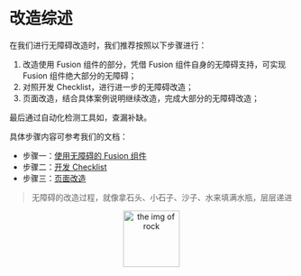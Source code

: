  

# 改造综述

在我们进行无障碍改造时，我们推荐按照以下步骤进行：

1.  改造使用 Fusion 组件的部分，凭借 Fusion 组件自身的无障碍支持，可实现 Fusion 组件绝大部分的无障碍；
2.  对照开发 Checklist，进行进一步的无障碍改造；
3.  页面改造，结合具体案例说明继续改造，完成大部分的无障碍改造；

最后通过自动化检测工具如，查漏补缺。

具体步骤内容可参考我们的文档：

-   步骤一：[使用无障碍的 Fusion 组件](./component-usage.md)
-   步骤二：[开发 Checklist](./checklist.md)
-   步骤三：[页面改造](./content-creation.md)

> 无障碍的改造过程，就像拿石头、小石子、沙子、水来填满水瓶，层层递进

<div align="center"><img width=100 src="https://img.alicdn.com/tfs/TB1Nv4eNkPoK1RjSZKbXXX1IXXa-550-816.jpg" alt="the img of rock"></div>
